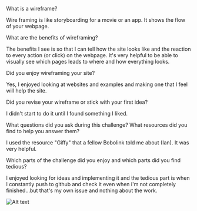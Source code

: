 What is a wireframe?

Wire framing is like storyboarding for a movie or an app. It shows the flow of your webpage.

What are the benefits of wireframing?

The benefits I see is so that I can tell how the site looks like and the reaction to every action (or click) on the webpage. It's very helpful to be able to visually see which pages leads to where and how everything looks.

Did you enjoy wireframing your site?

Yes, I enjoyed looking at websites and examples and making one that I feel will help the site.

Did you revise your wireframe or stick with your first idea?

I didn't start to do it until I found something I liked. 

What questions did you ask during this challenge? What resources did you find to help you answer them?

I used the resource "Giffy" that a fellow Bobolink told me about (Ian). It was very helpful.

Which parts of the challenge did you enjoy and which parts did you find tedious?

I enjoyed looking for ideas and implementing it and the tedious part is when I constantly push to github and check it even when i'm not completely finished...but that's my own issue and nothing about the work.

![Alt text](https://github.com/Soldez/phase-0/blob/wireframing/week-2/images/wireframing.png)